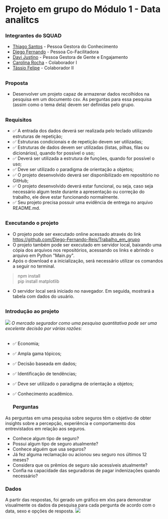 # Projeto em grupo do Módulo 1 - Data analitcs
### Integrantes do SQUAD
- <a href="https://github.com/ThiagoJaime">Thiago Santos</a> - Pessoa Gestora do Conhecimento
- <a href="https://github.com/Diego-Fernando-Reis">Diego Fernando</a> - Pessoa Co-Facilitadora
- <a href="https://github.com/DaviJust">Davi Justino</a> - Pessoa Gestora de Gente e Engajamento
- <a href="https://github.com/carolrc">Carolina Rocha</a> - Colaborador I 
- <a href="">Tássio Felipe</a> - Colaborador II
##
### Proposta
-  Desenvolver um projeto capaz de armazenar dados recolhidos na pesquisa em um documento csv. As perguntas para essa pesquisa (assim como o tema dela) devem ser definidas pelo grupo.

##
### Requisitos
- ✅ A entrada dos dados deverá ser realizada pelo teclado utilizando estruturas de repetição;
- ✅ Estruturas condicionais e de repetição devem ser utilizadas;
- ✅ Estruturas de dados devem ser utilizadas (listas, pilhas, filas ou dicionários), quando for possível o uso;
- ✅ Deverá ser utilizada a estrutura de funções, quando for possível o uso;
- ✅ Deve ser utilizado o paradigma de orientação a objetos;
- ✅ O projeto desenvolvido deverá ser disponibilizado em repositório no GitHub;
- ✅ O projeto desenvolvido deverá estar funcional, ou seja, caso seja necessário algum teste durante a apresentação ou correção do trabalho, ele deve estar funcionando normalmente.
- ✅ Seu projeto precisa possuir uma evidência de entrega no arquivo README.md.
##

##
### Executando o projeto
- O projeto pode ser executado online acessado através do link <https://github.com/Diego-Fernando-Reis/Trabalho_em_grupo>
- O projeto também pode ser executado em servidor local, baixando uma cópia dos arquivos nos repositórios, acessando os links e abrindo o arquivo em Python "Main.py".
- Após o download e a inicialização, será necessário utilizar os comandos a seguir no terminal.
>npm install<br>
>pip install matplotlib
- O servidor local será iniciado no navegador. Em seguida, mostrará a tabela com dados do usuário.
##

### Introdução ao projeto
<img src="![capa-slide](https://github.com/Diego-Fernando-Reis/Trabalho_em_grupo/assets/113737080/858b0512-f716-44b8-9d42-a8a5ab251f36)
">
<i>O mercado segurador como uma pesquisa quantitativa pode ser uma 
excelente decisão por várias razões:</i><br><br>

- ✅ Economia;
- ✅ Ampla gama tópicos;
- ✅ Decisão baseada em dados;
- ✅ Identificação de tendências;
- ✅ Deve ser utilizado o paradigma de orientação a objetos;
- ✅ Conhecimento acadêmico.

  ### Perguntas

 As perguntas em uma pesquisa sobre seguros têm o objetivo de obter insights sobre a percepção, experiência e comportamento dos entrevistados em relação aos seguros. 

- Conhece algum tipo de seguro?
- Possui algum tipo de seguro atualmente?
- Conhece alguém que usa seguros?
- Já fez alguma reclamação ou acionou seu seguro nos últimos 12 meses?
- Considera que os prêmios de seguro são acessíveis atualmente?
- Confia na capacidade das seguradoras de pagar indenizações quando necessário?

### Dados

A partir das respostas, foi gerado um gráfico em xlxs para demonstrar visualmente os dados da pesquisa para cada pergunta de acordo com o data, sexo e opções de resposta.
<img src="https://drive.google.com/file/d/1J8u9s1z3GNWRXYdWCZ32tKFxzNj8-hXq/view?usp=sharing">





